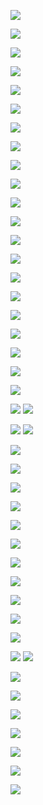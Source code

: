 ![](transformers_seq.png)

![](attention.png)

![](scaleddotattention.png)

![](multiheadat.png)

![](rr.png)

![](softattention.png)

![](pa.png)

![](embedpos.png)

![](encoder.png)

![](rnn-compare-selfattention.png)

![](self-attention-example.png)


![](tf-idf-matriks.png)

![](idf-graph.png)

![](smoothed-idf.png)

![](effect-bm25-long-doc.png)

![](effect-bm25-param-b.png)

![](effect-bm25-param-k.png)


![](act_function.png)

![](dag-dl.png)

![](dl-different-hidden-func.png)

![](lilianweng-transformer.png)

![](token-embedding.png)
![](MHSA.png)


![](sbertquerydocument.png)
![](residual-connection.png)

![](residual-connection-transformer.png) 

![](blok-enkoder.png)

![](final-transformers-encoder.png)


![](dl-training-graph.png)

![](learning-rate-bad.png)

![](learning-rate-good.png)

![](sgd-momentum.png)

![](adam.png)

![](MLM.png)

![](neural-ir.png)

![](bertdot.png)

![](dense-retrieval.png)
![](bertcat.png)

![](20231205153945.png)

![](knowledge-distill.png)

![](IGBERTCAT.png)

![](InfoNCE.png)

![](Paste.png)

![](representasibert.png)

![](reps-learning.png)